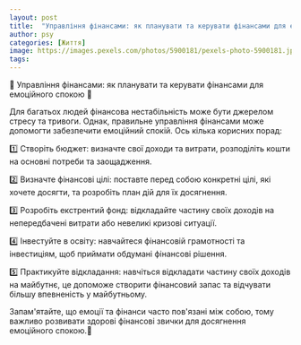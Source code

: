 ```yaml
---
layout: post
title:  "Управління фінансами: як планувати та керувати фінансами для емоційного спокою."
author: psy
categories: [Життя]
image: https://images.pexels.com/photos/5900181/pexels-photo-5900181.jpeg?auto=compress&cs=tinysrgb&fit=crop&h=627&w=1200
tags: 
---
```


🧠 Управління фінансами: як планувати та керувати фінансами для емоційного спокою 🌿

Для багатьох людей фінансова нестабільність може бути джерелом стресу та тривоги. Однак, правильне управління фінансами може допомогти забезпечити емоційний спокій. Ось кілька корисних порад:

1️⃣ Створіть бюджет: визначте свої доходи та витрати, розподіліть кошти на основні потреби та заощадження.

2️⃣ Визначте фінансові цілі: поставте перед собою конкретні цілі, які хочете досягти, та розробіть план дій для їх досягнення.

3️⃣ Розробіть екстрентий фонд: відкладайте частину своїх доходів на непередбачені витрати або невеликі кризові ситуації.

4️⃣ Інвестуйте в освіту: навчайтеся фінансовій грамотності та інвестиціям, щоб приймати обдумані фінансові рішення.

5️⃣ Практикуйте відкладання: навчіться відкладати частину своїх доходів на майбутнє, це допоможе створити фінансовий запас та відчувати більшу впевненість у майбутньому.

Запам'ятайте, що емоції та фінанси часто пов'язані між собою, тому важливо розвивати здорові фінансові звички для досягнення емоційного спокою.🌟


